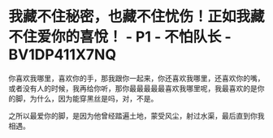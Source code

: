 # 我藏不住秘密，也藏不住忧伤！正如我藏不住爱你的喜悅！ - P1 - 不怕队长 - BV1DP411X7NQ

你喜欢我哪里，喜欢你的手，那我跟你一起来，你还喜欢我哪里，还喜欢你的嘴，或者没有人的时候，我再给你听，那你最最最最最喜欢我哪里呢，我最喜欢的是你的脚，为什么，因为能穿黑丝是吗，对，不是。

之所以最爱你的脚，是因为他曾经踏遍土地，蒙受风尘，射过水渠，最后直到你我相遇。